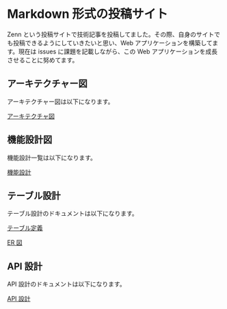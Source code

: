 # Markdown 形式の投稿サイト

Zenn という投稿サイトで技術記事を投稿してました。その際、自身のサイトでも投稿できるようにしていきたいと思い、Web アプリケーションを構築してます。現在は issues に課題を記載しながら、この Web アプリケーションを成長させることに努めてます。

## アーキテクチャー図

アーキテクチャー図は以下になります。

[アーキテクチャ図](./design/architecture/architecture.md)

## 機能設計図

機能設計一覧は以下になります。

[機能設計](./design/functional)

## テーブル設計

テーブル設計のドキュメントは以下になります。

[テーブル定義](./design/db/db.md)

[ER 図](./design/db/er.md)

## API 設計

API 設計のドキュメントは以下になります。

[API 設計](./design/api)
